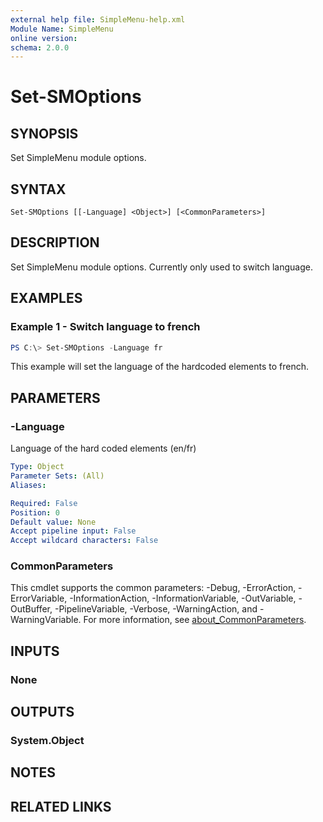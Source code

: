 ```yaml
---
external help file: SimpleMenu-help.xml
Module Name: SimpleMenu
online version:
schema: 2.0.0
---
```


# Set-SMOptions

## SYNOPSIS
Set SimpleMenu module options. 

## SYNTAX

```
Set-SMOptions [[-Language] <Object>] [<CommonParameters>]
```

## DESCRIPTION
Set SimpleMenu module options. Currently only used to switch language.

## EXAMPLES

### Example 1 - Switch language to french
```powershell
PS C:\> Set-SMOptions -Language fr
```

This example will set the language of the hardcoded elements to french. 

## PARAMETERS

### -Language
Language of the hard coded elements (en/fr)

```yaml
Type: Object
Parameter Sets: (All)
Aliases:

Required: False
Position: 0
Default value: None
Accept pipeline input: False
Accept wildcard characters: False
```

### CommonParameters
This cmdlet supports the common parameters: -Debug, -ErrorAction, -ErrorVariable, -InformationAction, -InformationVariable, -OutVariable, -OutBuffer, -PipelineVariable, -Verbose, -WarningAction, and -WarningVariable. For more information, see [about_CommonParameters](http://go.microsoft.com/fwlink/?LinkID=113216).

## INPUTS

### None

## OUTPUTS

### System.Object

## NOTES

## RELATED LINKS
